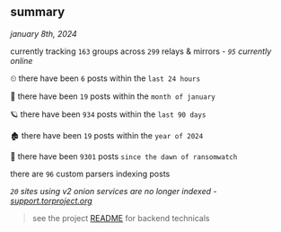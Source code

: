 
## summary
_january 8th, 2024_

currently tracking `163` groups across `299` relays & mirrors - _`95` currently online_

⏲ there have been `6` posts within the `last 24 hours`

🦈 there have been `19` posts within the `month of january`

🪐 there have been `934` posts within the `last 90 days`

🏚 there have been `19` posts within the `year of 2024`

🦕 there have been `9301` posts `since the dawn of ransomwatch`

there are `96` custom parsers indexing posts

_`20` sites using v2 onion services are no longer indexed - [support.torproject.org](https://support.torproject.org/onionservices/v2-deprecation/)_

> see the project [README](https://github.com/joshhighet/ransomwatch#ransomwatch--) for backend technicals
